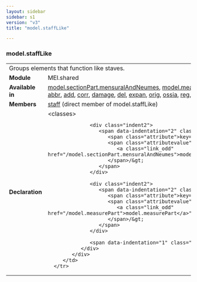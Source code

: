 ```yaml
---
layout: sidebar
sidebar: s1
version: "v3"
title: "model.staffLike"

---
```


<div class="classSpec model">
   <h3 id="model.staffLike">model.staffLike</h3>
   <table class="wovenodd">
      <tr>
         <td colspan="2" class="wovenodd-col2">Groups elements that function like staves.</td>
      </tr>
      <tr>
         <td class="wovenodd-col1">
            <strong>Module</strong>
         </td>
         <td class="wovenodd-col2">MEI.shared</td>
      </tr>
      <tr>
         <td class="wovenodd-col1">
            <strong>Available in</strong>
         </td>
         <td class="wovenodd-col2">
            <div class="parent">
               <div>
                  <a class="link_odd_classSpec" href="/{{ page.version }}/model-classes/model.sectionPart.mensuralAndNeumes.html">model.sectionPart.mensuralAndNeumes</a>, 
                  <a class="link_odd_classSpec" href="/{{ page.version }}/model-classes/model.measurePart.html">model.measurePart</a>
               </div>
               <div>
                  <a class="link_odd_elementSpec" href="/{{ page.version }}/elements/abbr.html">abbr</a>, 
                  <a class="link_odd_elementSpec" href="/{{ page.version }}/elements/add.html">add</a>, 
                  <a class="link_odd_elementSpec" href="/{{ page.version }}/elements/corr.html">corr</a>, 
                  <a class="link_odd_elementSpec" href="/{{ page.version }}/elements/damage.html">damage</a>, 
                  <a class="link_odd_elementSpec" href="/{{ page.version }}/elements/del.html">del</a>, 
                  <a class="link_odd_elementSpec" href="/{{ page.version }}/elements/expan.html">expan</a>, 
                  <a class="link_odd_elementSpec" href="/{{ page.version }}/elements/orig.html">orig</a>, 
                  <a class="link_odd_elementSpec" href="/{{ page.version }}/elements/ossia.html">ossia</a>, 
                  <a class="link_odd_elementSpec" href="/{{ page.version }}/elements/reg.html">reg</a>, 
                  <a class="link_odd_elementSpec" href="/{{ page.version }}/elements/restore.html">restore</a>, 
                  <a class="link_odd_elementSpec" href="/{{ page.version }}/elements/sic.html">sic</a>, 
                  <a class="link_odd_elementSpec" href="/{{ page.version }}/elements/supplied.html">supplied</a>, 
                  <a class="link_odd_elementSpec" href="/{{ page.version }}/elements/unclear.html">unclear</a>
               </div>
            </div>
         </td>
      </tr>
      <tr>
         <td class="wovenodd-col1">
            <strong>Members</strong>
         </td>
         <td class="wovenodd-col2">
            <div class="parent">
               <div>
                  <a class="link_odd_elementSpec" href="/{{ page.version }}/elements/staff.html">staff</a> (direct member of model.staffLike)
               </div>
            </div>
         </td>
      </tr>
      <tr>
         <td class="wovenodd-col1">
            <strong>Declaration</strong>
         </td>
         <td class="wovenodd-col2">
            <div xml:space="preserve" class="pre">
               <div class="indent1">
                  <span data-indentation="1" class="element">&lt;classes&gt;</span>
                  
                  <div class="indent2">
                     <span data-indentation="2" class="element">&lt;memberOf 
                        <span class="attribute">key=</span>
                        <span class="attributevalue">"
                           <a class="link_odd" href="/model.sectionPart.mensuralAndNeumes">model.sectionPart.mensuralAndNeumes</a>"
                        </span>/&gt;
                     </span>
                  </div>
                  
                  <div class="indent2">
                     <span data-indentation="2" class="element">&lt;memberOf 
                        <span class="attribute">key=</span>
                        <span class="attributevalue">"
                           <a class="link_odd" href="/model.measurePart">model.measurePart</a>"
                        </span>/&gt;
                     </span>
                  </div>
                  
                  <span data-indentation="1" class="element">&lt;/classes&gt;</span>
               </div>
            </div>
         </td>
      </tr>
   </table>
</div>